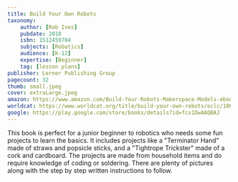 ```yaml
---
title: Build Your Own Robots
taxonomy:
	author: [Rob Ives]
	pubdate: 2018
	isbn: 1512459704
	subjects: [Robotics]
	audience: [K-12]
	expertise: [Beginner]
	tag: [lesson plans]
publisher: Lerner Publishing Group
pagecount: 32
thumb: small.jpeg
cover: extraLarge.jpeg
amazon: https://www.amazon.com/Build-Your-Robots-Makerspace-Models-ebook/dp/B076DSW1P9/ref=sr_1_1?keywords=Build+your+own+robots+Ives&qid=1573770087&s=books&sr=1-1
worldcat: https://www.worldcat.org/title/build-your-own-robots/oclc/1063611454&referer=brief_results
google: https://play.google.com/store/books/details?id=fcs1DwAAQBAJ
---
```

This book is perfect for a junior beginner to robotics who needs some fun projects to learn the basics.  It includes projects like a "Terminator Hand" made of straws and popsicle sticks, and  a "Tightrope Trickster" made of a cork and cardboard. The projects are made from household items and do require knowledge of coding or soldering.  There are plenty of pictures along with the step by step written instructions to follow.